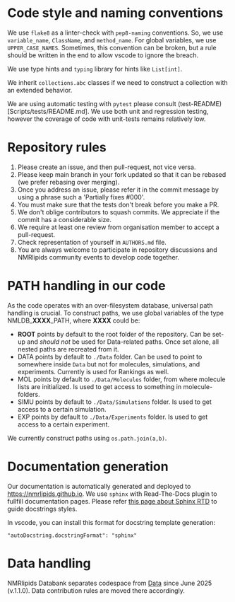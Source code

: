 # Code style and naming conventions

We use `flake8` as a linter-check with `pep8-naming` conventions.
So, we use `variable_name`, `ClassName`, and `method_name`. For global variables, we use `UPPER_CASE_NAMES`.
Sometimes, this convention can be broken, but a rule should be written in the end to allow vscode to ignore the breach.

We use type hints and `typing` library for hints like `List[int]`.

We inherit `collections.abc` classes if we need to construct a collection with an extended behavior.

We are using automatic testing with `pytest` please consult (test-README)[Scripts/tests/README.md]. We use both unit and regression testing, however the coverage of code with unit-tests remains relatively low.

# Repository rules

1. Please create an issue, and then pull-request, not vice versa.
2. Please keep main branch in your fork updated so that it can be rebased (we prefer rebasing over merging).
3. Once you address an issue, please refer it in the commit message by using a phrase such a 'Partially fixes #000'.
4. You must make sure that the tests don't break before you make a PR.
5. We don't oblige contributors to squash commits. We appreciate if the commit has a considerable size.
6. We require at least one review from organisation member to accept a pull-request.
7. Check representation of yourself in `AUTHORS.md` file.
8. You are always welcome to participate in repository discussions and NMRlipids community events to develop code together.

# PATH handling in our code

As the code operates with an over-filesystem database, universal path handling is crucial. To construct paths, we use global variables of the type NMLDB\_**XXXX**\_PATH, where **XXXX** could be:

- **ROOT** points by default to the root folder of the repository. Can be set-up and _should not_ be used for Data-related paths. Once set alone, all nested paths are recreated from it.
- DATA points by default to `./Data` folder. Can be used to point to somewhere inside `Data` but not for molecules, simulations, and experiments. Currently is used for Rankings as well.
- MOL points by default to `./Data/Molecules` folder, from where molecule lists are initialized. Is used to get access to something in molecule-folders.
- SIMU points by default to `./Data/Simulations` folder. Is used to get access to a certain simulation.
- EXP points by default to `./Data/Experiments` folder. Is used to get access to a certain experiment.

We currently construct paths using `os.path.join(a,b)`.

# Documentation generation

Our documentation is automatically generated and deployed to https://nmrlipids.github.io.
We use `sphinx` with Read-The-Docs plugin to fullfill documentation pages.
Please refer [this page about Sphinx RTD](https://sphinx-rtd-tutorial.readthedocs.io/en/latest/docstrings.html) to guide docstrings styles.

In vscode, you can install this format for docstring template generation:

```
"autoDocstring.docstringFormat": "sphinx"
```

# Data handling

NMRlipids Databank separates codespace from [Data](https://github.com/NMRLipids/BilayerData) since June 2025 (v.1.1.0). Data contribution rules are moved there accordingly.

